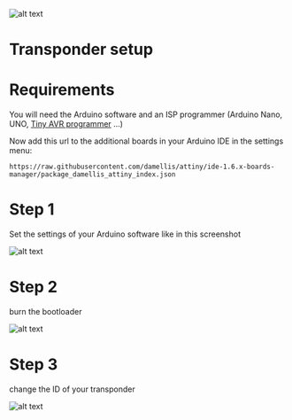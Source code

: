 ![alt text](http://www.airbirds.de/wp-content/uploads/2015/11/logo_big.png "EasyRaceLapTimer")

# Transponder setup

# Requirements

You will need the Arduino software and an ISP programmer (Arduino Nano, UNO, [Tiny AVR programmer](https://www.sparkfun.com/products/11801) ...)

Now add this url to the additional boards  in your Arduino IDE in the settings menu:

    https://raw.githubusercontent.com/damellis/attiny/ide-1.6.x-boards-manager/package_damellis_attiny_index.json


# Step 1

  Set the settings of your Arduino software like in this screenshot

  ![alt text](https://raw.githubusercontent.com/polyvision/EasyRaceLapTimer/master/docs/attiny_programming_step_1_configuration.png "EasyRaceLapTimer")

# Step 2

  burn the bootloader

  ![alt text](https://raw.githubusercontent.com/polyvision/EasyRaceLapTimer/master/docs/attiny_programming_step_2_bootloader.png "EasyRaceLapTimer")

# Step 3

  change the ID of your transponder

  ![alt text](https://raw.githubusercontent.com/polyvision/EasyRaceLapTimer/master/docs/attiny_programming_step_3_changing_the_id.png "EasyRaceLapTimer")
